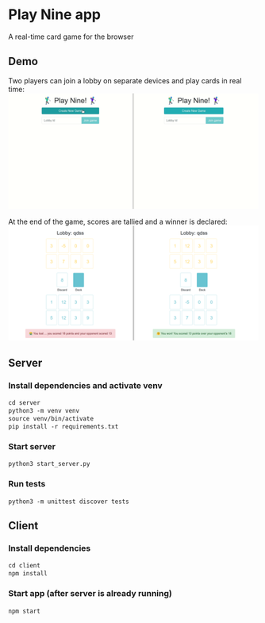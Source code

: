 # Play Nine app
A real-time card game for the browser
## Demo
Two players can join a lobby on separate devices and play cards in real time:
<img src="static/gameplay.gif">

At the end of the game, scores are tallied and a winner is declared:
<img src="static/gameover.png">

## Server
### Install dependencies and activate venv
```
cd server
python3 -m venv venv
source venv/bin/activate
pip install -r requirements.txt
```
### Start server
```
python3 start_server.py
```
### Run tests
```
python3 -m unittest discover tests
```

## Client
### Install dependencies
```
cd client
npm install 
```
### Start app (after server is already running)
```
npm start
```
